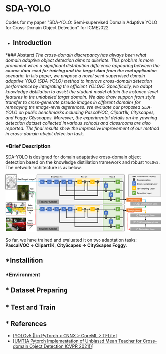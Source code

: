 # SDA-YOLO
Codes for my paper "SDA-YOLO: Semi-supervised Domain Adaptive YOLO for Cross-Domain Object Detection" for ICME2022

* ## Introduction

*### Abstarct
*The cross-domain discrepancy has always been what domain adaptive object detection aims to alleviate. This problem is more prominent when a significant distribution difference appearing between the source data used for training and the target data from the real application scenario. In this paper, we propose a novel semi-supervised domain adaptive YOLO (SDA-YOLO) method to improve cross-domain detection performance by integrating the efficient YOLOv5. Specifically, we adapt knowledge distillation to assist the student model obtain the instance-level features in the unlabeled target domain. We also draw support from style transfer to cross-generate pseudo images in different domains for remedying the image-level differences. We evaluate our proposed SDA-YOLO on public benchmarks including PascalVOC, Clipart1k, Cityscapes, and Foggy Cityscapes. Moreover, the experimental details on the yawning detection dataset collected in various schools and classrooms are also reported. The final results show the impressive improvement of our method in cross-domain obejct detection task.*

### *Brief Description

SDA-YOLO is designed for domain adaptative cross-domain object detection based on the knowledge distillation framework and robust `YOLOv5`. The network architecture is as below. 

![example1](./images/figure1.png)

So far, we have trained and evaluated it on two adaptation tasks: **PascalVOC → Clipart1K**, **CityScapes → CityScapes Foggy**.

## *Installition

### *Environment

## * Dataset Preparing

## * Test and Train


## * References

* [[YOLOv5 🚀 in PyTorch > ONNX > CoreML > TFLite](https://github.com/ultralytics/yolov5)]
* [[UMT(A Pytorch Implementation of Unbiased Mean Teacher for Cross-domain Object Detection (CVPR 2021))](https://github.com/kinredon/umt)]


